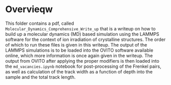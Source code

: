 # Overvieqw
This folder contains a pdf, called `Molecular_Dynamics_Comprehensive_Write_up` that is a writeup on how to build up a molecular dynamics (MD) based simulation using the LAMMPS software for the context of ion irradiation of crystalline structures.
The order of which to run these files is given in this writeup. The output of the LAMMPS simulations is to be loaded into the OVITO software available online, which more information is 
once again given in the writeup. The output from OVITO after applying the proper modifiers is then loaded into the  `md_vacancies.ipynb` notebook for post-processing of the Frenkel pairs,
as well as calculation of the track width as a function of depth into the sample and the total track length. 
